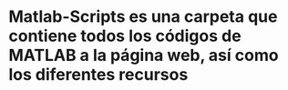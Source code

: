 # Matlab-Scripts es una carpeta que contiene todos los códigos de MATLAB a la página web, así como los diferentes recursos 
